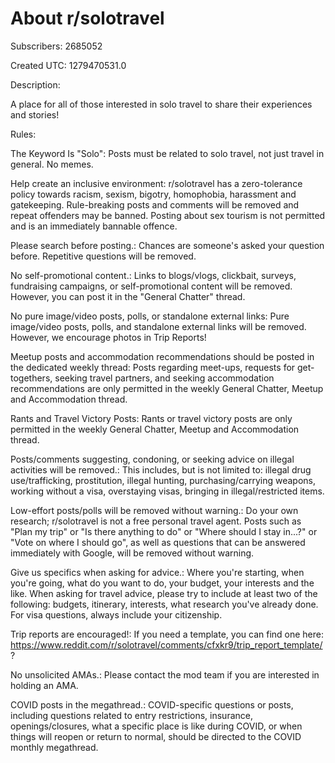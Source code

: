 # About r/solotravel

Subscribers: 2685052

Created UTC: 1279470531.0

Description:

A place for all of those interested in solo travel to share their experiences and stories!

Rules:

The Keyword Is "Solo": Posts must be related to solo travel, not just travel in general. No memes.

Help create an inclusive environment: r/solotravel has a zero-tolerance policy towards racism, sexism, bigotry, homophobia, harassment and gatekeeping. Rule-breaking posts and comments will be removed and repeat offenders may be banned. Posting about sex tourism is not permitted and is an immediately bannable offence.

Please search before posting.: Chances are someone's asked your question before. Repetitive questions will be removed.

No self-promotional content.: Links to blogs/vlogs, clickbait, surveys, fundraising campaigns, or self-promotional content will be removed. However, you can post it in the "General Chatter" thread.

No pure image/video posts, polls, or standalone external links: Pure image/video posts, polls, and standalone external links will be removed. However, we encourage photos in Trip Reports!

Meetup posts and accommodation recommendations should be posted in the dedicated weekly thread: Posts regarding meet-ups, requests for get-togethers, seeking travel partners, and seeking accommodation recommendations are only permitted in the weekly General Chatter, Meetup and Accommodation thread.

Rants and Travel Victory Posts: Rants or travel victory posts  are only permitted in the weekly General Chatter, Meetup and Accommodation thread.

Posts/comments suggesting, condoning, or seeking advice on illegal activities will be removed.: This includes, but is not limited to: illegal drug use/trafficking, prostitution, illegal hunting, purchasing/carrying weapons, working without a visa, overstaying visas, bringing in illegal/restricted items.

Low-effort posts/polls will be removed without warning.: Do your own research; r/solotravel is not a free personal travel agent. Posts such as "Plan my trip" or "Is there anything to do" or "Where should I stay in...?" or "Vote on where I should go", as well as questions that can be answered immediately with Google, will be removed without warning.

Give us specifics when asking for advice.: Where you're starting, when you're going, what do you want to do, your budget, your interests and the like. When asking for travel advice, please try to include at least two of the following: budgets, itinerary, interests, what research you've already done. For visa questions, always include your citizenship.

Trip reports are encouraged!: If you need a template, you can find one here: https://www.reddit.com/r/solotravel/comments/cfxkr9/trip_report_template/?

No unsolicited AMAs.: Please contact the mod team if you are interested in holding an AMA.

COVID posts in the megathread.: COVID-specific questions or posts, including questions related to entry restrictions, insurance, openings/closures, what a specific place is like during COVID, or when things will reopen or return to normal, should be directed to the COVID monthly megathread.

